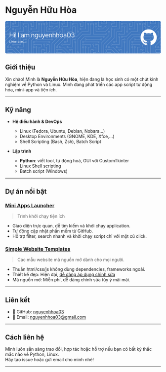 # Nguyễn Hữu Hòa

![Profile Banner](github-header-image.png)

## Giới thiệu
Xin chào! Mình là **Nguyễn Hữu Hòa**, hiện đang là học sinh có một chút kinh nghiệm về Python và Linux. Mình đang phát triển các app script tự động hóa, mini-app và tiện ích.

---

## Kỹ năng

- **Hệ điều hành & DevOps**  
  - Linux (Fedora, Ubuntu, Debian, Nobara…)    
  - Desktop Environments (GNOME, KDE, Xfce,…)  
  - Shell Scripting (Bash, Zsh), Batch Script  

- **Lập trình**  
  - **Python**: viết tool, tự động hoá, GUI với CustomTkinter  
  - Linux Shell scripting  
  - Batch script (Windows)  

---

## Dự án nổi bật

### [Mini Apps Launcher](https://github.com/nguyenhhoa03/mini-apps) 
> Trình khởi chạy tiện ích
- Giao diện trực quan, dễ tìm kiếm và khởi chạy application.  
- Tự động cập nhật phần mềm từ GitHub.  
- Hỗ trợ filter, search nhanh và khởi chạy script chỉ với một cú click.  

### [Simple Website Templates](https://github.com/nguyenhhoa03/simple-website)
> Các mẫu website mã nguồn mở dành cho mọi người.
- Thuần html/css/js không dùng dependencies, frameworks ngoài.
- Thiết kế đẹp: Hiện đại, [dễ dàng áp dụng chỉnh sửa](https://github.com/nguyenhhoa03/web-editor)
- Mã nguồn mở: Miễn phí, dễ dàng chỉnh sửa tùy ý mãi mãi.

---

## Liên kết

- 🔗 GitHub: [nguyenhhoa03](https://github.com/nguyenhhoa03)
- 📧 Email: nguyenhhoa03@gmail.com

---

## Cách liên hệ  
Mình luôn sẵn sàng trao đổi, hợp tác hoặc hỗ trợ nếu bạn có bất kỳ thắc mắc nào về Python, Linux.  
Hãy tạo issue hoặc gửi email cho mình nhé!

---
